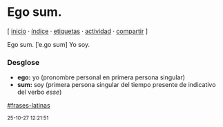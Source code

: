 # Ego sum.
[ [inicio](https://github.com/jucardus/jucardus.github.io/blob/main/index.md) · [índice](https://github.com/jucardus/jucardus.github.io/blob/main/indice.md) · [etiquetas](https://github.com/jucardus/jucardus.github.io/blob/main/etiquetas.md) · [actividad](https://github.com/jucardus/jucardus.github.io/blob/main/actividad.md) · [compartir](https://x.com/intent/tweet?text=Ego+sum.+%E2%80%94+Frases+latinas%0A%0A%E2%86%92+https%3A%2F%2Fgithub.com%2Fjucardus%2Fjucardus.github.io%2Fblob%2Fmain%2Fe%2Fg%2Fo%2Fego-sum.md%0A%0A%23frases_latinas_jucardus) ]

Ego sum. [ˈe.ɡo sʊm] Yo soy.

### Desglose

* **ego:** yo (pronombre personal en primera persona singular)
* **sum:** soy (primera persona singular del tiempo presente de indicativo del verbo _esse_)

[#frases-latinas](https://github.com/jucardus/jucardus.github.io/blob/main/f/r/frases-latinas.md)

<sup>25-10-27 12:21:51</sup>
